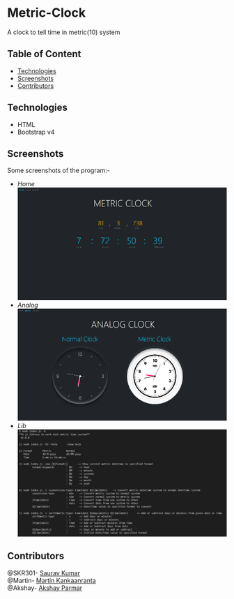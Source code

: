 # Metric-Clock
A clock to tell time in metric(10) system

  ## Table of Content
  - [Technologies](#technologies)
  - [Screenshots](#screenshots)
  - [Contributors](#contributors)
  
  ## Technologies
  - HTML
  - Bootstrap v4
  
  ## Screenshots
  Some screenshots of the program:-
  - *Home*<br />
  ![Home](https://github.com/SKR301/Metric-Clock/blob/main/ScreenShot/MetricClock.png)
  - *Analog*<br />
  ![Analog](https://github.com/SKR301/Metric-Clock/blob/main/ScreenShot/AnalogClock.png)
  - *Lib*<br />
  ![Help](https://github.com/SKR301/Metric-Clock/blob/main/ScreenShot/lib-help.png)
  
  ## Contributors
  @SKR301- [Saurav Kumar](https://github.com/SKR301) <br/>
  @Martin- [Martin Kankaanranta](https://github.com/norkator) <br/>
  @Akshay- [Akshay Parmar](https://github.com/Akshayaap) <br/>

